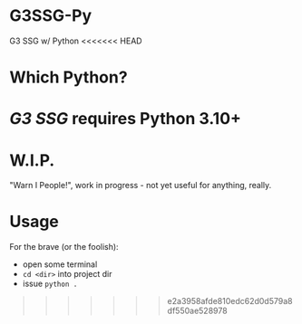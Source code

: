 # G3SSG-Py
G3 SSG w/ Python
<<<<<<< HEAD
# Which Python?
*G3 SSG* requires Python **3.10**+
=======

# W.I.P.
"Warn I People!", work in progress - not yet useful for anything, really.

# Usage
For the brave (or the foolish):
* open some terminal
* `cd <dir>` into project dir
* issue `python .`
>>>>>>> e2a3958afde810edc62d0d579a8df550ae528978
